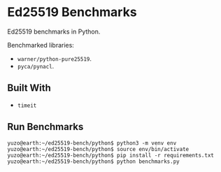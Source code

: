 # Ed25519 Benchmarks

Ed25519 benchmarks in Python.

Benchmarked libraries:

- `warner/python-pure25519`.
- `pyca/pynacl`.

## Built With

- `timeit`

## Run Benchmarks

```console
yuzo@earth:~/ed25519-bench/python$ python3 -m venv env
yuzo@earth:~/ed25519-bench/python$ source env/bin/activate
yuzo@earth:~/ed25519-bench/python$ pip install -r requirements.txt
yuzo@earth:~/ed25519-bench/python$ python benchmarks.py
```
